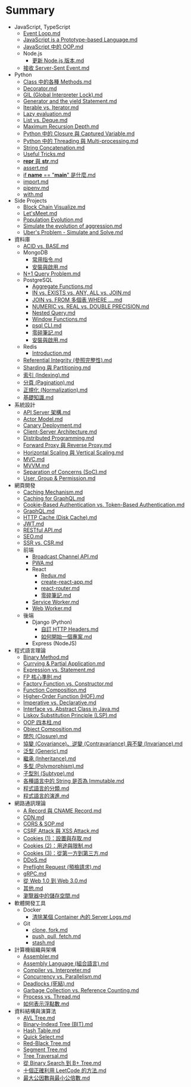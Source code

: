 # Summary

- JavaScript, TypeScript
  - [Event Loop.md](<././JavaScript, TypeScript/Event Loop.md>)
  - [JavaScript is a Prototype-based Language.md](<././JavaScript, TypeScript/JavaScript is a Prototype-based Language.md>)
  - [JavaScript 中的 OOP.md](<././JavaScript, TypeScript/JavaScript 中的 OOP.md>)
  - Node.js
    - [更新 Node.js 版本.md](<././JavaScript, TypeScript/Node.js/更新 Node.js 版本.md>)
  - [接收 Server-Sent Event.md](<././JavaScript, TypeScript/接收 Server-Sent Event.md>)
- Python
  - [Class 中的各種 Methods.md](<././Python/Class 中的各種 Methods.md>)
  - [Decorator.md](<././Python/Decorator.md>)
  - [GIL (Global Interpreter Lock).md](<././Python/GIL (Global Interpreter Lock).md>)
  - [Generator and the yield Statement.md](<././Python/Generator and the yield Statement.md>)
  - [Iterable vs. Iterator.md](<././Python/Iterable vs. Iterator.md>)
  - [Lazy evaluation.md](<././Python/Lazy evaluation.md>)
  - [List vs. Deque.md](<././Python/List vs. Deque.md>)
  - [Maximum Recursion Depth.md](<././Python/Maximum Recursion Depth.md>)
  - [Python 中的 Closure 與 Captured Variable.md](<././Python/Python 中的 Closure 與 Captured Variable.md>)
  - [Python 中的 Threading 與 Multi-processing.md](<././Python/Python 中的 Threading 與 Multi-processing.md>)
  - [String Concatenation.md](<././Python/String Concatenation.md>)
  - [Useful Tricks.md](<././Python/Useful Tricks.md>)
  - [__repr__ 與 __str__.md](<././Python/__repr__ 與 __str__.md>)
  - [assert.md](<././Python/assert.md>)
  - [if __name__ == "__main__" 是什麼.md](<././Python/if __name__ == "__main__" 是什麼.md>)
  - [import.md](<././Python/import.md>)
  - [pipenv.md](<././Python/pipenv.md>)
  - [with.md](<././Python/with.md>)
- Side Projects
  - [Block Chain Visualize.md](<././Side Projects/Block Chain Visualize.md>)
  - [Let'sMeet.md](<././Side Projects/Let'sMeet.md>)
  - [Population Evolution.md](<././Side Projects/Population Evolution.md>)
  - [Simulate the evolution of aggression.md](<././Side Projects/Simulate the evolution of aggression.md>)
  - [Uber's Problem - Simulate and Solve.md](<././Side Projects/Uber's Problem - Simulate and Solve.md>)
- 資料庫
  - [ACID vs. BASE.md](<././資料庫/ACID vs. BASE.md>)
  - MongoDB
    - [常用指令.md](<././資料庫/MongoDB/常用指令.md>)
    - [安裝與啟用.md](<././資料庫/MongoDB/安裝與啟用.md>)
  - [N+1 Query Problem.md](<././資料庫/N+1 Query Problem.md>)
  - PostgreSQL
    - [Aggregate Functions.md](<././資料庫/PostgreSQL/Aggregate Functions.md>)
    - [IN vs. EXISTS vs. ANY, ALL vs. JOIN.md](<././資料庫/PostgreSQL/IN vs. EXISTS vs. ANY, ALL vs. JOIN.md>)
    - [JOIN vs. FROM 多個表 WHERE ....md](<././資料庫/PostgreSQL/JOIN vs. FROM 多個表 WHERE ....md>)
    - [NUMERIC vs. REAL vs. DOUBLE PRECISION.md](<././資料庫/PostgreSQL/NUMERIC vs. REAL vs. DOUBLE PRECISION.md>)
    - [Nested Query.md](<././資料庫/PostgreSQL/Nested Query.md>)
    - [Window Functions.md](<././資料庫/PostgreSQL/Window Functions.md>)
    - [psql CLI.md](<././資料庫/PostgreSQL/psql CLI.md>)
    - [零碎筆記.md](<././資料庫/PostgreSQL/零碎筆記.md>)
    - [安裝與啟用.md](<././資料庫/PostgreSQL/安裝與啟用.md>)
  - Redis
    - [Introduction.md](<././資料庫/Redis/Introduction.md>)
  - [Referential Integrity (參照完整性).md](<././資料庫/Referential Integrity (參照完整性).md>)
  - [Sharding 與 Partitioning.md](<././資料庫/Sharding 與 Partitioning.md>)
  - [索引 (Indexing).md](<././資料庫/索引 (Indexing).md>)
  - [分頁 (Pagination).md](<././資料庫/分頁 (Pagination).md>)
  - [正規化 (Normalization).md](<././資料庫/正規化 (Normalization).md>)
  - [基礎知識.md](<././資料庫/基礎知識.md>)
- 系統設計
  - [API Server 架構.md](<././系統設計/API Server 架構.md>)
  - [Actor Model.md](<././系統設計/Actor Model.md>)
  - [Canary Deployment.md](<././系統設計/Canary Deployment.md>)
  - [Client-Server Architecture.md](<././系統設計/Client-Server Architecture.md>)
  - [Distributed Programming.md](<././系統設計/Distributed Programming.md>)
  - [Forward Proxy 與 Reverse Proxy.md](<././系統設計/Forward Proxy 與 Reverse Proxy.md>)
  - [Horizontal Scaling 與 Vertical Scaling.md](<././系統設計/Horizontal Scaling 與 Vertical Scaling.md>)
  - [MVC.md](<././系統設計/MVC.md>)
  - [MVVM.md](<././系統設計/MVVM.md>)
  - [Separation of Concerns (SoC).md](<././系統設計/Separation of Concerns (SoC).md>)
  - [User, Group & Permission.md](<././系統設計/User, Group & Permission.md>)
- 網頁開發
  - [Caching Mechanism.md](<././網頁開發/Caching Mechanism.md>)
  - [Caching for GraphQL.md](<././網頁開發/Caching for GraphQL.md>)
  - [Cookie-Based Authentication vs. Token-Based Authentication.md](<././網頁開發/Cookie-Based Authentication vs. Token-Based Authentication.md>)
  - [GraphQL.md](<././網頁開發/GraphQL.md>)
  - [HTTP Cache (Disk Cache).md](<././網頁開發/HTTP Cache (Disk Cache).md>)
  - [JWT.md](<././網頁開發/JWT.md>)
  - [RESTful API.md](<././網頁開發/RESTful API.md>)
  - [SEO.md](<././網頁開發/SEO.md>)
  - [SSR vs. CSR.md](<././網頁開發/SSR vs. CSR.md>)
  - 前端
    - [Broadcast Channel API.md](<././網頁開發/前端/Broadcast Channel API.md>)
    - [PWA.md](<././網頁開發/前端/PWA.md>)
    - React
      - [Redux.md](<././網頁開發/前端/React/Redux.md>)
      - [create-react-app.md](<././網頁開發/前端/React/create-react-app.md>)
      - [react-router.md](<././網頁開發/前端/React/react-router.md>)
      - [零碎筆記.md](<././網頁開發/前端/React/零碎筆記.md>)
    - [Service Worker.md](<././網頁開發/前端/Service Worker.md>)
    - [Web Worker.md](<././網頁開發/前端/Web Worker.md>)
  - 後端
    - Django (Python)
      - [自訂 HTTP Headers.md](<././網頁開發/後端/Django (Python)/自訂 HTTP Headers.md>)
      - [如何開始一個專案.md](<././網頁開發/後端/Django (Python)/如何開始一個專案.md>)
    - Express (NodeJS)
- 程式語言理論
  - [Binary Method.md](<././程式語言理論/Binary Method.md>)
  - [Currying & Partial Application.md](<././程式語言理論/Currying & Partial Application.md>)
  - [Expression vs. Statement.md](<././程式語言理論/Expression vs. Statement.md>)
  - [FP 核心準則.md](<././程式語言理論/FP 核心準則.md>)
  - [Factory Function vs. Constructor.md](<././程式語言理論/Factory Function vs. Constructor.md>)
  - [Function Composition.md](<././程式語言理論/Function Composition.md>)
  - [Higher-Order Function (HOF).md](<././程式語言理論/Higher-Order Function (HOF).md>)
  - [Imperative vs. Declarative.md](<././程式語言理論/Imperative vs. Declarative.md>)
  - [Interface vs. Abstract Class in Java.md](<././程式語言理論/Interface vs. Abstract Class in Java.md>)
  - [Liskov Substitution Principle (LSP).md](<././程式語言理論/Liskov Substitution Principle (LSP).md>)
  - [OOP 四本柱.md](<././程式語言理論/OOP 四本柱.md>)
  - [Object Composition.md](<././程式語言理論/Object Composition.md>)
  - [閉包 (Closure).md](<././程式語言理論/閉包 (Closure).md>)
  - [協變 (Covariance)、逆變 (Contravariance) 與不變 (Invariance).md](<././程式語言理論/協變 (Covariance)、逆變 (Contravariance) 與不變 (Invariance).md>)
  - [泛型 (Generic).md](<././程式語言理論/泛型 (Generic).md>)
  - [繼承 (Inheritance).md](<././程式語言理論/繼承 (Inheritance).md>)
  - [多型 (Polymorphism).md](<././程式語言理論/多型 (Polymorphism).md>)
  - [子型別 (Subtype).md](<././程式語言理論/子型別 (Subtype).md>)
  - [各種語言中的 String 是否為 Immutable.md](<././程式語言理論/各種語言中的 String 是否為 Immutable.md>)
  - [程式語言的分類.md](<././程式語言理論/程式語言的分類.md>)
  - [程式語言的演進.md](<././程式語言理論/程式語言的演進.md>)
- 網路通訊理論
  - [A Record 與 CNAME Record.md](<././網路通訊理論/A Record 與 CNAME Record.md>)
  - [CDN.md](<././網路通訊理論/CDN.md>)
  - [CORS & SOP.md](<././網路通訊理論/CORS & SOP.md>)
  - [CSRF Attack 與 XSS Attack.md](<././網路通訊理論/CSRF Attack 與 XSS Attack.md>)
  - [Cookies (1)：設置與存取.md](<././網路通訊理論/Cookies (1)：設置與存取.md>)
  - [Cookies (2)：用途與限制.md](<././網路通訊理論/Cookies (2)：用途與限制.md>)
  - [Cookies (3)：從第一方到第三方.md](<././網路通訊理論/Cookies (3)：從第一方到第三方.md>)
  - [DDoS.md](<././網路通訊理論/DDoS.md>)
  - [Preflight Request (預檢請求).md](<././網路通訊理論/Preflight Request (預檢請求).md>)
  - [gRPC.md](<././網路通訊理論/gRPC.md>)
  - [從 Web 1.0 到 Web 3.0.md](<././網路通訊理論/從 Web 1.0 到 Web 3.0.md>)
  - [其他.md](<././網路通訊理論/其他.md>)
  - [瀏覽器中的儲存空間.md](<././網路通訊理論/瀏覽器中的儲存空間.md>)
- 軟體開發工具
  - Docker
    - [清除某個 Container 內的 Server Logs.md](<././軟體開發工具/Docker/清除某個 Container 內的 Server Logs.md>)
  - Git
    - [clone, fork.md](<././軟體開發工具/Git/clone, fork.md>)
    - [push, pull, fetch.md](<././軟體開發工具/Git/push, pull, fetch.md>)
    - [stash.md](<././軟體開發工具/Git/stash.md>)
- 計算機組織與架構
  - [Assembler.md](<././計算機組織與架構/Assembler.md>)
  - [Assembly Language (組合語言).md](<././計算機組織與架構/Assembly Language (組合語言).md>)
  - [Compiler vs. Interpreter.md](<././計算機組織與架構/Compiler vs. Interpreter.md>)
  - [Concurrency vs. Parallelism.md](<././計算機組織與架構/Concurrency vs. Parallelism.md>)
  - [Deadlocks (死結).md](<././計算機組織與架構/Deadlocks (死結).md>)
  - [Garbage Collection vs. Reference Counting.md](<././計算機組織與架構/Garbage Collection vs. Reference Counting.md>)
  - [Process vs. Thread.md](<././計算機組織與架構/Process vs. Thread.md>)
  - [如何表示浮點數.md](<././計算機組織與架構/如何表示浮點數.md>)
- 資料結構與演算法
  - [AVL Tree.md](<././資料結構與演算法/AVL Tree.md>)
  - [Binary-Indexd Tree (BIT).md](<././資料結構與演算法/Binary-Indexd Tree (BIT).md>)
  - [Hash Table.md](<././資料結構與演算法/Hash Table.md>)
  - [Quick Select.md](<././資料結構與演算法/Quick Select.md>)
  - [Red-Black Tree.md](<././資料結構與演算法/Red-Black Tree.md>)
  - [Segment Tree.md](<././資料結構與演算法/Segment Tree.md>)
  - [Tree Traversal.md](<././資料結構與演算法/Tree Traversal.md>)
  - [從 Binary Search 到 B+ Tree.md](<././資料結構與演算法/從 Binary Search 到 B+ Tree.md>)
  - [十個正確利用 LeetCode 的方法.md](<././資料結構與演算法/十個正確利用 LeetCode 的方法.md>)
  - [最大公因數與最小公倍數.md](<././資料結構與演算法/最大公因數與最小公倍數.md>)
